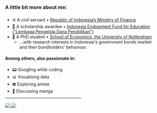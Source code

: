 <h3 align="left">A little bit more about me:</h3>

- :sailboat: A civil servant • <a href="https://www.kemenkeu.go.id/">Republic of Indonesia’s Ministry of Finance</a>
- :rocket: A scholarship awardee • <a href="https://www.lpdp.kemenkeu.go.id/in/home">Indonesia Endowment Fund for Education ("Lembaga Pengelola Dana Pendidikan")</a>
- :mountain_cableway: A PhD student • <a href="https://www.nottingham.ac.uk/economics/people/arif.sulistiono">School of Economics, the University of Nottingham</a>
  + ...with research interests in Indonesia's government bonds market and their bondholders' behaviour.

<h4 align="left">Among others, also passionate in:</h4>

- :pager: Googling while coding
- :bar_chart: Visualising data
- :phone: Exploring anime
- :incoming_envelope: Discussing manga

<hr style="width:50%;text-align:left;margin-left:0">

<a href="https://github.com/arifpras/github-readme-stats">
  <img align="center" src="https://github-readme-stats.vercel.app/api?username=arifpras&show_icons=true&theme=gotham&count_private=true&hide_border=true)](https://github.com/arifpras/github-readme-stats" />
</a>
<a href="https://github.com/arifpras/github-readme-stats">
  <img align="center" src="https://github-readme-stats.vercel.app/api/top-langs/?username=arifpras&theme=gotham&layout=compact&hide_border=true)](https://github.com/arifpras/github-readme-stats" />
</a>
